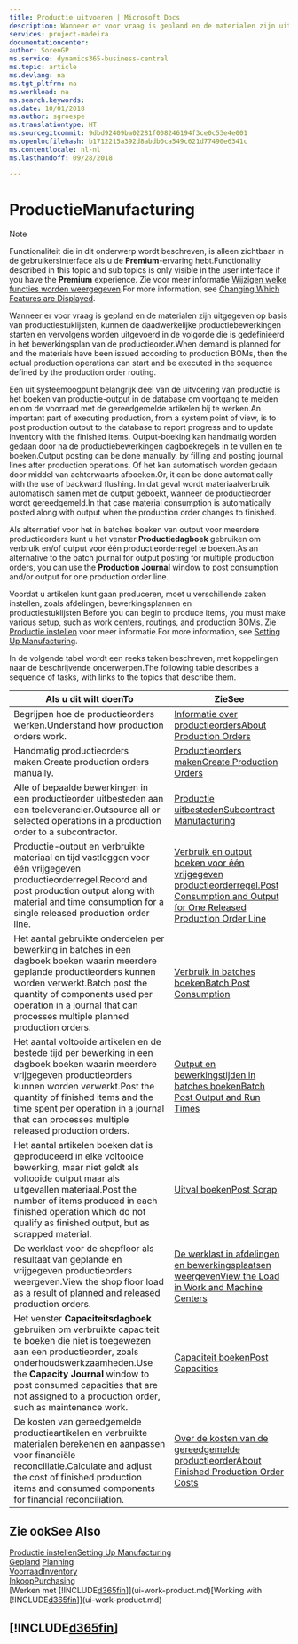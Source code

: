 ```yaml
---
title: Productie uitvoeren | Microsoft Docs
description: Wanneer er voor vraag is gepland en de materialen zijn uitgegeven op basis van productiestuklijsten, kunnen de daadwerkelijke productiebewerkingen starten en vervolgens worden uitgevoerd in de volgorde die is gedefinieerd in het bewerkingsplan van de productieorder.
services: project-madeira
documentationcenter: 
author: SorenGP
ms.service: dynamics365-business-central
ms.topic: article
ms.devlang: na
ms.tgt_pltfrm: na
ms.workload: na
ms.search.keywords: 
ms.date: 10/01/2018
ms.author: sgroespe
ms.translationtype: HT
ms.sourcegitcommit: 9dbd92409ba02281f008246194f3ce0c53e4e001
ms.openlocfilehash: b1712215a392d8abdb0ca549c621d77490e6341c
ms.contentlocale: nl-nl
ms.lasthandoff: 09/28/2018

---
```

# <a name="manufacturing"></a><span data-ttu-id="e134f-103">Productie</span><span class="sxs-lookup"><span data-stu-id="e134f-103">Manufacturing</span></span>
> [!NOTE]
> <span data-ttu-id="e134f-104">Functionaliteit die in dit onderwerp wordt beschreven, is alleen zichtbaar in de gebruikersinterface als u de **Premium**-ervaring hebt.</span><span class="sxs-lookup"><span data-stu-id="e134f-104">Functionality described in this topic and sub topics is only visible in the user interface if you have the **Premium** experience.</span></span> <span data-ttu-id="e134f-105">Zie voor meer informatie [Wijzigen welke functies worden weergegeven](ui-experiences.md).</span><span class="sxs-lookup"><span data-stu-id="e134f-105">For more information, see [Changing Which Features are Displayed](ui-experiences.md).</span></span>

<span data-ttu-id="e134f-106">Wanneer er voor vraag is gepland en de materialen zijn uitgegeven op basis van productiestuklijsten, kunnen de daadwerkelijke productiebewerkingen starten en vervolgens worden uitgevoerd in de volgorde die is gedefinieerd in het bewerkingsplan van de productieorder.</span><span class="sxs-lookup"><span data-stu-id="e134f-106">When demand is planned for and the materials have been issued according to production BOMs, then the actual production operations can start and be executed in the sequence defined by the production order routing.</span></span>  

<span data-ttu-id="e134f-107">Een uit systeemoogpunt belangrijk deel van de uitvoering van productie is het boeken van productie-output in de database om voortgang te melden en om de voorraad met de gereedgemelde artikelen bij te werken.</span><span class="sxs-lookup"><span data-stu-id="e134f-107">An important part of executing production, from a system point of view, is to post production output to the database to report progress and to update inventory with the finished items.</span></span> <span data-ttu-id="e134f-108">Output-boeking kan handmatig worden gedaan door na de productiebewerkingen dagboekregels in te vullen en te boeken.</span><span class="sxs-lookup"><span data-stu-id="e134f-108">Output posting can be done manually, by filling and posting journal lines after production operations.</span></span> <span data-ttu-id="e134f-109">Of het kan automatisch worden gedaan door middel van achterwaarts afboeken.</span><span class="sxs-lookup"><span data-stu-id="e134f-109">Or, it can be done automatically with the use of backward flushing.</span></span> <span data-ttu-id="e134f-110">In dat geval wordt materiaalverbruik automatisch samen met de output geboekt, wanneer de productieorder wordt gereedgemeld.</span><span class="sxs-lookup"><span data-stu-id="e134f-110">In that case material consumption is automatically posted along with output when the production order changes to finished.</span></span>  

<span data-ttu-id="e134f-111">Als alternatief voor het in batches boeken van output voor meerdere productieorders kunt u het venster **Productiedagboek** gebruiken om verbruik en/of output voor één productieorderregel te boeken.</span><span class="sxs-lookup"><span data-stu-id="e134f-111">As an alternative to the batch journal for output posting for multiple production orders, you can use the **Production Journal** window to post consumption and/or output for one production order line.</span></span>

<span data-ttu-id="e134f-112">Voordat u artikelen kunt gaan produceren, moet u verschillende zaken instellen, zoals afdelingen, bewerkingsplannen en productiestuklijsten.</span><span class="sxs-lookup"><span data-stu-id="e134f-112">Before you can begin to produce items, you must make various setup, such as work centers, routings, and production BOMs.</span></span> <span data-ttu-id="e134f-113">Zie [Productie instellen](production-configure-production-processes.md) voor meer informatie.</span><span class="sxs-lookup"><span data-stu-id="e134f-113">For more information, see [Setting Up Manufacturing](production-configure-production-processes.md).</span></span>

<span data-ttu-id="e134f-114">In de volgende tabel wordt een reeks taken beschreven, met koppelingen naar de beschrijvende onderwerpen.</span><span class="sxs-lookup"><span data-stu-id="e134f-114">The following table describes a sequence of tasks, with links to the topics that describe them.</span></span>   

|<span data-ttu-id="e134f-115">**Als u dit wilt doen**</span><span class="sxs-lookup"><span data-stu-id="e134f-115">**To**</span></span>|<span data-ttu-id="e134f-116">**Zie**</span><span class="sxs-lookup"><span data-stu-id="e134f-116">**See**</span></span>|  
|------------|-------------|  
|<span data-ttu-id="e134f-117">Begrijpen hoe de productieorders werken.</span><span class="sxs-lookup"><span data-stu-id="e134f-117">Understand how production orders work.</span></span>|[<span data-ttu-id="e134f-118">Informatie over productieorders</span><span class="sxs-lookup"><span data-stu-id="e134f-118">About Production Orders</span></span>](production-about-production-orders.md)|
|<span data-ttu-id="e134f-119">Handmatig productieorders maken.</span><span class="sxs-lookup"><span data-stu-id="e134f-119">Create production orders manually.</span></span>|[<span data-ttu-id="e134f-120">Productieorders maken</span><span class="sxs-lookup"><span data-stu-id="e134f-120">Create Production Orders</span></span>](production-how-to-create-production-orders.md)|
|<span data-ttu-id="e134f-121">Alle of bepaalde bewerkingen in een productieorder uitbesteden aan een toeleverancier.</span><span class="sxs-lookup"><span data-stu-id="e134f-121">Outsource all or selected operations in a production order to a subcontractor.</span></span>|[<span data-ttu-id="e134f-122">Productie uitbesteden</span><span class="sxs-lookup"><span data-stu-id="e134f-122">Subcontract Manufacturing</span></span>](production-how-to-subcontract-manufacturing.md)|
|<span data-ttu-id="e134f-123">Productie-output en verbruikte materiaal en tijd vastleggen voor één vrijgegeven productieorderregel.</span><span class="sxs-lookup"><span data-stu-id="e134f-123">Record and post production output along with material and time consumption for a single released production order line.</span></span>|[<span data-ttu-id="e134f-124">Verbruik en output boeken voor één vrijgegeven productieorderregel.</span><span class="sxs-lookup"><span data-stu-id="e134f-124">Post Consumption and Output for One Released Production Order Line</span></span>](production-how-to-register-consumption-and-output.md)|  
|<span data-ttu-id="e134f-125">Het aantal gebruikte onderdelen per bewerking in batches in een dagboek boeken waarin meerdere geplande productieorders kunnen worden verwerkt.</span><span class="sxs-lookup"><span data-stu-id="e134f-125">Batch post the quantity of components used per operation in a journal that can processes multiple planned production orders.</span></span>|[<span data-ttu-id="e134f-126">Verbruik in batches boeken</span><span class="sxs-lookup"><span data-stu-id="e134f-126">Batch Post Consumption</span></span>](production-how-to-post-consumption.md)|
|<span data-ttu-id="e134f-127">Het aantal voltooide artikelen en de bestede tijd per bewerking in een dagboek boeken waarin meerdere vrijgegeven productieorders kunnen worden verwerkt.</span><span class="sxs-lookup"><span data-stu-id="e134f-127">Post the quantity of finished items and the time spent per operation in a journal that can processes multiple released production orders.</span></span>|[<span data-ttu-id="e134f-128">Output en bewerkingstijden in batches boeken</span><span class="sxs-lookup"><span data-stu-id="e134f-128">Batch Post Output and Run Times</span></span>](production-how-to-post-output-quantity.md)|  
|<span data-ttu-id="e134f-129">Het aantal artikelen boeken dat is geproduceerd in elke voltooide bewerking, maar niet geldt als voltooide output maar als uitgevallen materiaal.</span><span class="sxs-lookup"><span data-stu-id="e134f-129">Post the number of items produced in each finished operation which do not qualify as finished output, but as scrapped material.</span></span>|[<span data-ttu-id="e134f-130">Uitval boeken</span><span class="sxs-lookup"><span data-stu-id="e134f-130">Post Scrap</span></span>](production-how-to-post-scrap.md)|
|<span data-ttu-id="e134f-131">De werklast voor de shopfloor als resultaat van geplande en vrijgegeven productieorders weergeven.</span><span class="sxs-lookup"><span data-stu-id="e134f-131">View the shop floor load as a result of planned and released production orders.</span></span>|[<span data-ttu-id="e134f-132">De werklast in afdelingen en bewerkingsplaatsen weergeven</span><span class="sxs-lookup"><span data-stu-id="e134f-132">View the Load in Work and Machine Centers</span></span>](production-how-to-view-the-load-on-work-centers.md)|      
|<span data-ttu-id="e134f-133">Het venster **Capaciteitsdagboek** gebruiken om verbruikte capaciteit te boeken die niet is toegewezen aan een productieorder, zoals onderhoudswerkzaamheden.</span><span class="sxs-lookup"><span data-stu-id="e134f-133">Use the **Capacity Journal** window to post consumed capacities that are not assigned to a production order, such as maintenance work.</span></span>|[<span data-ttu-id="e134f-134">Capaciteit boeken</span><span class="sxs-lookup"><span data-stu-id="e134f-134">Post Capacities</span></span>](production-how-to-post-capacities.md)|  
|<span data-ttu-id="e134f-135">De kosten van gereedgemelde productieartikelen en verbruikte materialen berekenen en aanpassen voor financiële reconciliatie.</span><span class="sxs-lookup"><span data-stu-id="e134f-135">Calculate and adjust the cost of finished production items and consumed components for financial reconciliation.</span></span>|[<span data-ttu-id="e134f-136">Over de kosten van de gereedgemelde productieorder</span><span class="sxs-lookup"><span data-stu-id="e134f-136">About Finished Production Order Costs</span></span>](finance-about-finished-production-order-costs.md)|  

## <a name="see-also"></a><span data-ttu-id="e134f-137">Zie ook</span><span class="sxs-lookup"><span data-stu-id="e134f-137">See Also</span></span>  
[<span data-ttu-id="e134f-138">Productie instellen</span><span class="sxs-lookup"><span data-stu-id="e134f-138">Setting Up Manufacturing</span></span>](production-configure-production-processes.md)  
<span data-ttu-id="e134f-139">[Gepland](production-planning.md)    </span><span class="sxs-lookup"><span data-stu-id="e134f-139">[Planning](production-planning.md)    </span></span>  
[<span data-ttu-id="e134f-140">Voorraad</span><span class="sxs-lookup"><span data-stu-id="e134f-140">Inventory</span></span>](inventory-manage-inventory.md)  
[<span data-ttu-id="e134f-141">Inkoop</span><span class="sxs-lookup"><span data-stu-id="e134f-141">Purchasing</span></span>](purchasing-manage-purchasing.md)  
<span data-ttu-id="e134f-142">[Werken met [!INCLUDE[d365fin](includes/d365fin_md.md)]](ui-work-product.md)</span><span class="sxs-lookup"><span data-stu-id="e134f-142">[Working with [!INCLUDE[d365fin](includes/d365fin_md.md)]](ui-work-product.md)</span></span>

## [!INCLUDE[d365fin](includes/free_trial_md.md)]  

